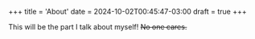 +++
title = 'About'
date = 2024-10-02T00:45:47-03:00
draft = true
+++

This will be the part I talk about myself! ~~No one cares.~~